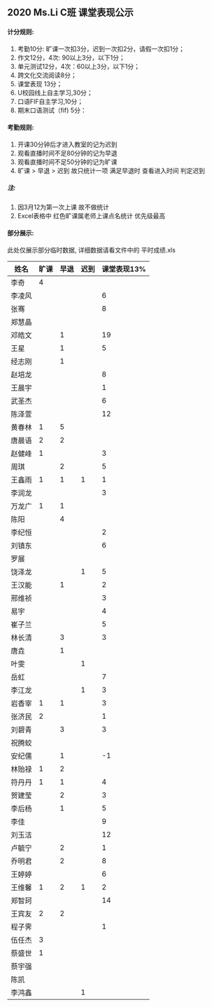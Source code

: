 ## 2020 Ms.Li C班 课堂表现公示



#### 计分规则:

1. 考勤10分: 旷课一次扣3分，迟到一次扣2分，请假一次扣1分；     
2. 作文12分，4次:  90以上3分，以下1分；
3. 单元测试12分，4次：60以上3分，以下1分；       
4. 跨文化交流阅读8分；     
5. 课堂表现 13分；         
6. U校园线上自主学习,30分；                      
7. 口语FIF自主学习,10分；   
8. 期末口语测试（fif) 5分：



#### 考勤规则:

1. 开课30分钟后才进入教室的记为迟到
2. 观看直播时间不足80分钟的记为早退
3. 观看直播时间不足50分钟的记为旷课
4. 旷课 > 早退 > 迟到 故只统计一项 满足早退时 查看进入时间 判定迟到

##### 注: 

1. 因3月12为第一次上课 故不做统计
2. Excel表格中 红色旷课属老师上课点名统计 优先级最高



#### 部分展示:

此处仅展示部分临时数据, 详细数据请看文件中的 平时成绩.xls

| 姓名   | 旷课 | 早退 | 迟到 | 课堂表现13% |
| ------ | ---- | ---- | ---- | ----------- |
| 李奇   | 4    |      |      |             |
| 李凌风 |      |      |      | 6           |
| 张骞   |      |      |      | 8           |
| 郑慧晶 |      |      |      |             |
| 邓皓文 |      | 1    |      | 19          |
| 王星   |      | 1    |      | 5           |
| 经志刚 |      | 1    |      |             |
| 赵培龙 |      |      |      | 8           |
| 王晨宇 |      |      |      | 1           |
| 武圣杰 |      |      |      | 6           |
| 陈泽萱 |      |      |      | 12          |
| 黄春林 | 1    | 5    |      |             |
| 唐晨语 | 2    | 2    |      |             |
| 赵健峰 | 1    |      |      | 3           |
| 周琪   |      | 2    |      | 5           |
| 王鑫雨 | 1    | 1    | 1    | 1           |
| 李润龙 |      |      |      | 3           |
| 万龙广 | 1    | 1    |      |             |
| 陈阳   |      | 4    |      |             |
| 李纪恒 |      |      |      | 2           |
| 刘镇东 |      |      |      | 6           |
| 罗展   |      |      |      |             |
| 饶泽龙 |      |      | 1    | 5           |
| 王汉能 |      | 1    |      | 2           |
| 邢维祯 |      |      |      | 3           |
| 易宇   |      |      |      | 4           |
| 崔子兰 |      |      |      | 5           |
| 林长清 |      | 3    |      | 3           |
| 唐垚   |      | 1    |      |             |
| 叶雯   |      |      | 1    |             |
| 岳虹   |      |      |      | 7           |
| 李江龙 |      |      | 1    | 3           |
| 岩香宰 | 1    | 1    |      | 3           |
| 张济民 | 2    |      |      | 1           |
| 刘碧青 |      | 3    |      | 3           |
| 祝腾蛟 |      |      |      |             |
| 安纪儒 |      | 1    |      | -1          |
| 林贻禄 | 1    | 2    |      |             |
| 符丹丹 | 1    | 1    |      | 4           |
| 贺建莹 |      | 2    |      | 3           |
| 李后杨 |      | 1    |      | 5           |
| 李佳   |      |      |      | 9           |
| 刘玉洁 |      |      |      | 12          |
| 卢毓宁 |      | 2    |      | 1           |
| 乔明君 |      | 2    |      | 8           |
| 王婷婷 |      |      |      | 6           |
| 王维馨 | 1    | 2    | 1    | 2           |
| 郑智珂 |      |      |      | 14          |
| 王宾友 | 2    | 2    |      |             |
| 程子霁 |      |      |      | 1           |
| 伍任杰 | 3    |      |      |             |
| 蔡盛世 | 1    |      |      |             |
| 蔡宇强 |      |      |      |             |
| 陈凯   |      |      |      |             |
| 李鸿鑫 |      |      | 1    |             |
